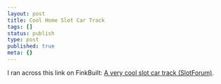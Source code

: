 ```yaml
---
layout: post
title: Cool Home Slot Car Track
tags: []
status: publish
type: post
published: true
meta: {}
---
```

I ran across this link on FinkBuilt:  [A very cool slot car track (SlotForum)](http://www.slotforum.com/forums/index.php?showtopic=3166).
